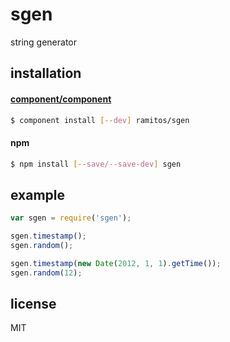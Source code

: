 # sgen

string generator

## installation

#### [component/component](https://github.com/component/component)

```bash
$ component install [--dev] ramitos/sgen
```

#### npm

```bash
$ npm install [--save/--save-dev] sgen
```

## example

```js
var sgen = require('sgen');

sgen.timestamp();
sgen.random();

sgen.timestamp(new Date(2012, 1, 1).getTime());
sgen.random(12);
```

## license

MIT